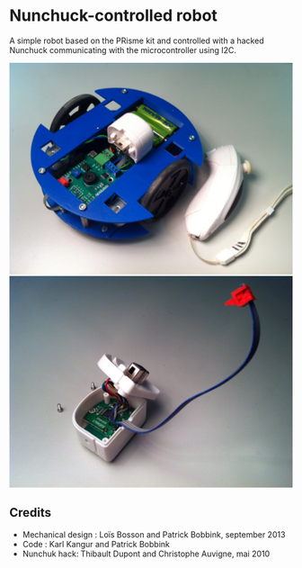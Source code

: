 # Nunchuck-controlled robot

A simple robot based on the PRisme kit and controlled with a hacked Nunchuck communicating with the microcontroller using I2C.

<img align=“center” src="https://github.com/Robopoly/Nunchuck-control/blob/master/nunchuk_robot.JPG" width=“250”>

<img align=“center” src="https://github.com/Robopoly/Nunchuck-control/blob/master/nunchuk_receptor.JPG" width=“250”>

## Credits

* Mechanical design : Loïs Bosson and Patrick Bobbink, september 2013
* Code : Karl Kangur and Patrick Bobbink
* Nunchuk hack: Thibault Dupont and Christophe Auvigne, mai 2010 